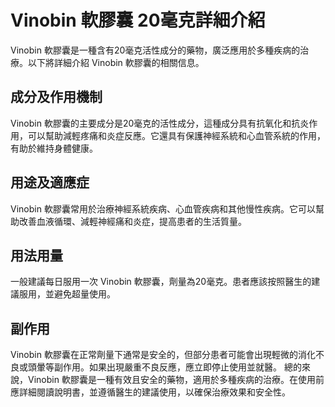 # Vinobin 軟膠囊 20毫克詳細介紹
Vinobin 軟膠囊是一種含有20毫克活性成分的藥物，廣泛應用於多種疾病的治療。以下將詳細介紹 Vinobin 軟膠囊的相關信息。
## 成分及作用機制
Vinobin 軟膠囊的主要成分是20毫克的活性成分，這種成分具有抗氧化和抗炎作用，可以幫助減輕疼痛和炎症反應。它還具有保護神經系統和心血管系統的作用，有助於維持身體健康。
## 用途及適應症
Vinobin 軟膠囊常用於治療神經系統疾病、心血管疾病和其他慢性疾病。它可以幫助改善血液循環、減輕神經痛和炎症，提高患者的生活質量。
## 用法用量
一般建議每日服用一次 Vinobin 軟膠囊，劑量為20毫克。患者應該按照醫生的建議服用，並避免超量使用。
## 副作用
Vinobin 軟膠囊在正常劑量下通常是安全的，但部分患者可能會出現輕微的消化不良或頭暈等副作用。如果出現嚴重不良反應，應立即停止使用並就醫。
總的來說，Vinobin 軟膠囊是一種有效且安全的藥物，適用於多種疾病的治療。在使用前應詳細閱讀說明書，並遵循醫生的建議使用，以確保治療效果和安全性。